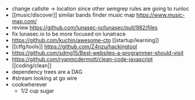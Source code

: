 - change callsite -> location since other semgrep rules are going to runloc
- [[music/discover]] similar bands finder music map https://www.music-map.com/
- review https://github.com/lunasec-io/lunasec/pull/982/files
- fix lunasec.io to be more focused on lunatrace
- https://github.com/kuchin/awesome-cto [[startup/learning]]
- [[ctfg/tools]] https://github.com/Z4nzu/hackingtool
- https://github.com/sdmg15/Best-websites-a-programmer-should-visit
- https://github.com/ryanmcdermott/clean-code-javascript [[coding/clean]]
- dependency trees are a DAG
- #stream looking at go wire
- cookwherever
	- 1/2 cup sugar